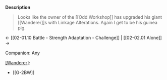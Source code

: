 **Description**
> Looks like the owner of the [[Odd Workshop]] has upgraded his giant [[Wanderer]]s with Linkage Alterations. Again I get to be his guinea pig.

← [[02-01.10 Battle - Strength Adaptation - Challenge]] | [[02-02.01 Alone]] →

Companion: Any

[[Wanderer]](s):
* [[G-2BW]]